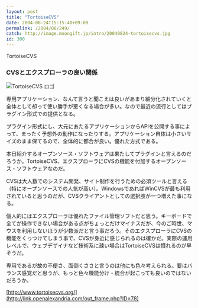 ```yaml
---
layout: post
title: "TortoiseCVS"
date: 2004-08-24T15:15:40+09:00
permalink: /2004/08/249/
catch: http://image.moongift.jp/intro/20040824-tortoisecvs.jpg
id: 300
---
```

TortoiseCVS  
<!--more-->

### CVSとエクスプローラの良い関係
  

![TortoiseCVS ロゴ](http://image.moongift.jp/intro/20040824-tortoisecvs.jpg "TortoiseCVS ロゴ")

  

専用アプリケーション、なんて言うと聞こえは良いがあまり細分化されていくと全体として却って使い勝手が悪くなる場合が多い。なので最近の流行としてはプラグイン形式での提供となる。

  

プラグイン形式にし、大元にあたるアプリケーションからAPIを公開する事によって、まったく予想外の動作になったりする。アプリケーション自体は小さいサイズのまま保てるので、全体的に都合が良い。優れた方式である。

  

本日紹介するオープンソース・ソフトウェアは果たしてプラグインと言えるのだろうか。TortoiseCVS、エクスプローラにCVSの機能を付加するオープンソース・ソフトウェアなのだ。

  

CVSは大人数でのシステム開発、サイト制作を行うための必須ツールと言える（特にオープンソースでの人気が高い）。WindowsであればWinCVSが最も利用されていると思うのだが、CVSクライアントとしての選択肢が一つ増えた事になる。

  

個人的にはエクスプローラは優れたファイル管理ソフトだと思う。キーボードで全てが操作できない場合がある点がちょっとだけマイナスだが、今のご時世、マウスを利用しないほうが少数派だと言う事だろう。そのエクスプローラにCVSの機能をくっつけてしまう事で、CVSが身近に感じられるのは確かだ。実際の運用レベルで、ウェブデザイナなど技術系に疎い場合はTortoiseCVSは慣れるのが早そうだ。

  

専用であるが故の不便さ、面倒くささと言うのは他にも色々考えられる。要はバランス感覚だと思うが、もっと色々機能分け・統合が起こっても良いのではないだろうか。

  

[http://www.tortoisecvs.org/](http://link.openalexandria.com/out_frame.php?ID=78)

